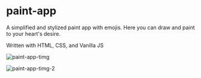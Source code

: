 # paint-app
A simplified and stylized paint app with emojis. Here you can draw and paint to your heart's desire.

Written with HTML, CSS, and Vanilla JS


![paint-app-timg](https://user-images.githubusercontent.com/62758875/106210659-3d377c80-6195-11eb-971c-10a1e2053801.jpg)

![paint-app-timg-2](https://user-images.githubusercontent.com/62758875/106210695-4d4f5c00-6195-11eb-9c69-b9e3763d9735.jpg)
